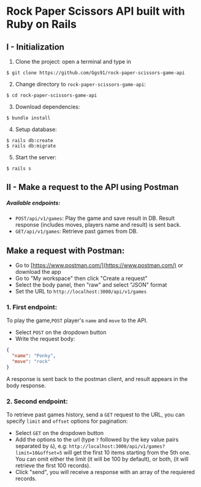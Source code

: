 # Rock Paper Scissors API built with Ruby on Rails

## I - Initialization

1. Clone the project: open a terminal and type in
```
$ git clone https://github.com/Ggs91/rock-paper-scissors-game-api
```
2. Change directory to `rock-paper-scissors-game-api`:
```
$ cd rock-paper-scissors-game-api
```
3. Download dependencies:

```
$ bundle install
```

4. Setup database:
```
$ rails db:create
$ rails db:migrate
```

5. Start the server:
```
$ rails s
```

## II - Make a request to the API using Postman

##### Available endpoints:
- `POST/api/v1/games`: Play the game and save result in DB. Result response (includes moves, players name and result) is sent back.
- `GET/api/v1/games`: Retrieve past games from DB.


## Make a request with Postman:
 - Go to [https://www.postman.com/](https://www.postman.com/) or download the app
 - Go to "My workspace" then click "Create a request"
 - Select the body panel, then "raw" and select "JSON" format
 - Set the URL to `http://localhost:3000/api/v1/games`

### 1. First endpoint:

To play the game,`POST` player's `name` and `move` to the API.
- Select `POST` on the dropdown button
- Write the request body:

```json
{
  "name": "Ponky",
  "move": "rock"
}
```

A response is sent back to the postman client, and result appears in the body response.

### 2. Second endpoint:
To retrieve past games history, send a `GET` request to the URL, you can specify `limit` and `offset` options for pagination:
- Select `GET` on the dropdown button
- Add the options to the url (type `?` followed by the key value pairs separated by `&`), e.g: `http://localhost:3000/api/v1/games?limit=10&offset=5` will get the first 10 items starting from the 5th one. You can omit either the limit (it will be 100 by default), or both, (it will retrieve the first 100 records).
- Click "send", you will receive a response with an array of the requiered records.
